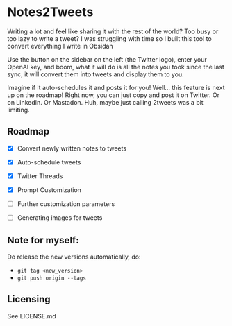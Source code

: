 # Notes2Tweets

Writing a lot and feel like sharing it with the rest of the world? Too busy or too lazy to write a tweet? I was struggling with time so I built this tool to convert everything I write in Obsidan

Use the button on the sidebar on the left (the Twitter logo), enter your OpenAI key, and boom, what it will do is all the notes you took since the last sync, it will convert them into tweets and display them to you.

Imagine if it auto-schedules it and posts it for you! Well... this feature is next up on the roadmap! Right now, you can just copy and post it on Twitter. Or on LinkedIn. Or Mastadon. Huh, maybe just calling 2tweets was a bit limiting.

## Roadmap

- [x] Convert newly written notes to tweets
- [x] Auto-schedule tweets
- [x] Twitter Threads
- [x] Prompt Customization
- [ ] Further customization parameters
- [ ] Generating images for tweets


## Note for myself:

Do release the new versions automatically, do:
- `git tag <new_version>`
- `git push origin --tags`

## Licensing
See LICENSE.md
